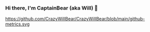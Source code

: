 ### Hi there, I'm CaptainBear (aka Will) 👋

https://github.com/CrazyWillBear/CrazyWillBear/blob/main/github-metrics.svg
